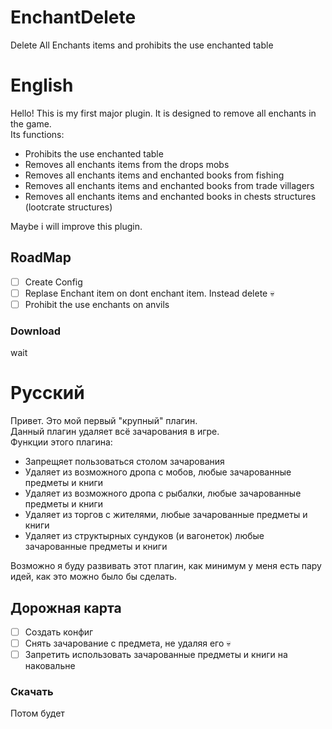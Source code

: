# EnchantDelete
Delete All Enchants items and prohibits the use enchanted table
# English
Hello! This is my first major plugin.
It is designed to remove all enchants in the game.    
Its functions:    
- Prohibits the use enchanted table
- Removes all enchants items from the drops mobs
- Removes all enchants items and enchanted books from fishing
- Removes all enchants items and enchanted books from trade villagers
- Removes all enchants items and enchanted books in chests structures (lootcrate structures) 

Maybe i will improve this plugin.

## RoadMap
- [ ] Create Config
- [ ] Replase Enchant item on dont enchant item. Instead delete :skull: 
- [ ] Prohibit the use enchants on anvils    
### Download
wait
# Русский
Привет. Это мой первый "крупный" плагин.    
Данный плагин удаляет всё зачарования в игре.    
Функции этого плагина:
- Запрещяет пользоваться столом зачарования
- Удаляет из возможного дропа с мобов, любые зачарованные предметы и книги
- Удаляет из возможного дропа с рыбалки, любые зачарованные предметы и книги
- Удаляет из торгов с жителями, любые зачарованные предметы и книги
- Удаляет из структырных сундуков (и вагонеток) любые зачарованные предметы и книги  

Возможно я буду развивать этот плагин, как минимум у меня есть пару идей, как это можно было бы сделать.    
## Дорожная карта
- [ ] Создать конфиг
- [ ] Снять зачарование с предмета, не удаляя его :skull:
- [ ] Запретить использовать зачарованные предметы и книги на наковальне    
### Скачать
Потом будет
